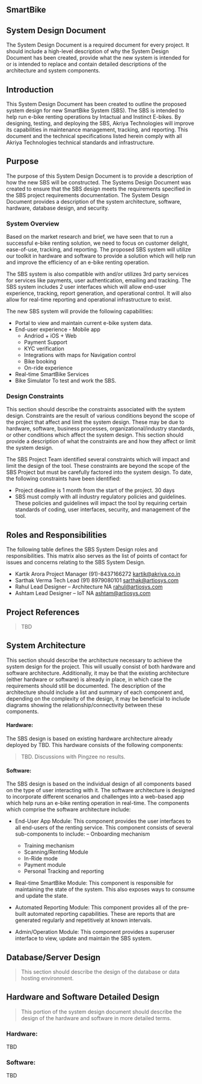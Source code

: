 ## SmartBike
## System Design Document

The System Design Document is a required document for every project. It should include a high-level description of why the System Design Document has been created, provide what the new system is intended for or is intended to replace and contain detailed descriptions of the architecture and system components.

## Introduction

This System Design Document has been created to outline the proposed system design for new SmartBike System (SBS). The SBS is intended to help run e-bike renting operations by Intactual and Instinct E-bikes. By designing, testing, and deploying the SBS, Akriya Technologies will improve its capabilities in maintenance management, tracking, and reporting. This document and the technical specifications listed herein comply with all Akriya Technologies technical standards and infrastructure.

## Purpose

The purpose of this System Design Document is to provide a description of how the new SBS will be constructed. The Systems Design Document was created to ensure that the SBS design meets the requirements specified in the SBS project requirements documentation. The System Design Document provides a description of the system architecture, software, hardware, database design, and security.

### System Overview

Based on the market research and brief, we have seen that to run a successful e-bike renting solution, we need to focus on customer delight, ease-of-use, tracking, and reporting. The proposed SBS system will utilize our toolkit in hardware and software to provide a solution which will help run and improve the efficiency of an e-bike renting operation.

The SBS system is also compatible with and/or utilizes 3rd party services for services like payments, user authentication, emailing and tracking. The SBS system includes 2 user interfaces which will allow end-user experience, tracking, report generation, and operational control. It will also allow for real-time reporting and operational infrastructure to exist.

The new SBS system will provide the following capabilities:

* Portal to view and maintain current e-bike system data.
* End-user experience - Mobile app
    * Andriod + iOS + Web
    * Payment Support
    * KYC verification
    * Integrations with maps for Navigation control
    * Bike booking
    * On-ride experience
* Real-time SmartBike Services
* Bike Simulator
To test and work the SBS.

### Design Constraints

This section should describe the constraints associated with the system design. Constraints are the result of various conditions beyond the scope of the project that affect and limit the system design. These may be due to hardware, software, business processes, organizational/industry standards, or other conditions which affect the system design. This section should provide a description of what the constraints are and how they affect or limit the system design.

The SBS Project Team identified several constraints which will impact and limit the design of the tool. These constraints are beyond the scope of the SBS Project but must be carefully factored into the system design. To date, the following constraints have been identified:

* Project deadline is 1 month from the start of the project. 30 days
* SBS must comply with all industry regulatory policies and guidelines. These policies and guidelines will impact the tool by requiring certain standards of coding, user interfaces, security, and management of the tool.

## Roles and Responsibilities

The following table defines the SBS System Design roles and responsibilities. This matrix also serves as the list of points of contact for issues and concerns relating to the SBS System Design.

* Kartik Arora     Project Manager     (91)-8437166272     kartik@akriya.co.in
* Sarthak Verma     Tech Lead    (91) 8979080101     sarthak@artiosys.com
* Rahul     Lead Designer – Architecture     NA    rahul@artiosys.com
* Ashtam     Lead Designer – IoT     NA     ashtam@artiosys.com

## Project References
> TBD



## System Architecture

This section should describe the architecture necessary to achieve the system design for the project. This will usually consist of both hardware and software architecture. Additionally, it may be that the existing architecture (either hardware or software) is already in place, in which case the requirements should still be documented. The description of the architecture should include a list and summary of each component and, depending on the complexity of the design, it may be beneficial to include diagrams showing the relationship/connectivity between these components.

#### Hardware:

The SBS design is based on existing hardware architecture already deployed by TBD. This hardware consists of the following components:

> TBD. Discussions with Pingzee no results. 

#### Software:

The SBS design is based on the individual design of all components based on the type of user interacting with it. The software architecture is designed to incorporate different scenarios and challenges into a web-based app which help runs an e-bike renting operation in real-time. The components which comprise the software architecture include:

* End-User App Module: This component provides the user interfaces to all end-users of the renting service. This component consists of several sub-components to include:
    – Onboarding mechanism
    - Training mechanism
    - Scanning/Renting Module
    - In-Ride mode
    - Payment module
    - Personal Tracking and reporting
    
* Real-time SmartBike Module: This component is responsible for maintaining the state of the system. This also exposes ways to consume and update the state.

* Automated Reporting Module: This component provides all of the pre-built automated reporting capabilities. These are reports that are generated regularly and repetitively at known intervals.

* Admin/Operation Module: This component provides a superuser interface to view, update and maintain the SBS system. 


## Database/Server Design

> This section should describe the design of the database or data hosting environment. 


## Hardware and Software Detailed Design
> This portion of the system design document should describe the design of the hardware and software in more detailed terms. 

### Hardware:

TBD

### Software:

TBD